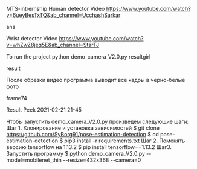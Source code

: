 MTS-intrernship
Human detector
Video https://www.youtube.com/watch?v=6ueyBesTxTQ&ab_channel=UcchashSarkar

ans

Wrist detector
Video https://www.youtube.com/watch?v=whZwZ8jeq5E&ab_channel=StarTJ

To run the project
python demo_camera_V2.0.py
resultgirl

result

После обрезки видео программа выводит все кадры в черно-белые фото

frame74

Result
Peek 2021-02-21 21-45

Чтобы запустить demo_camera_V2.0.py произведем следующие шаги:
Шаг 1. Клонирование и установка зависимостей
$ git clone https://github.com/SyBorg91/pose-estimation-detection
$ cd pose-estimation-detection
$ pip3 install -r requirements.txt
Шаг 2. Поменять версию tensorflow на 1.13.2
$ pip install tensorflow==1.13.2
Шаг3. Запустить программу
$ python demo_camera_V2.0.py --model=mobilenet_thin --resize=432x368 --camera=0
